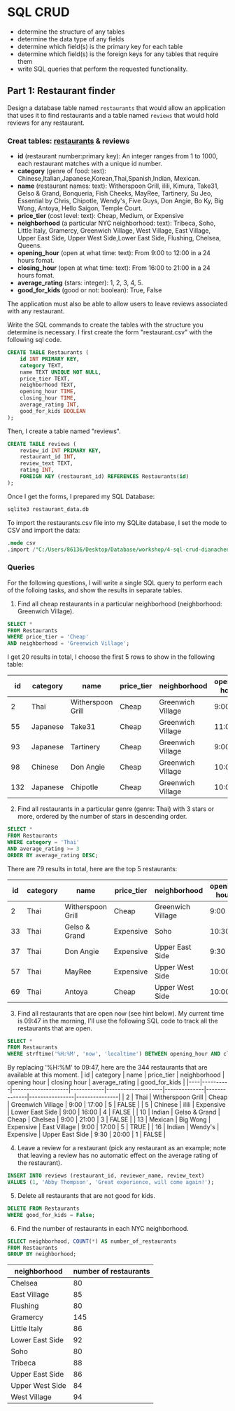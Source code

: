 # SQL CRUD

- determine the structure of any tables
- determine the data type of any fields
- determine which field(s) is the primary key for each table
- determine which field(s) is the foreign keys for any tables that require them
- write SQL queries that perform the requested functionality.

## Part 1: Restaurant finder

Design a database table named `restaurants` that would allow an application that uses it to find restaurants and a table named `reviews` that would hold reviews for any restaurant.

### Creat tables: [restaurants](data/restaurants.csv) & reviews

- **id** (restaurant number:primary key): An integer ranges from 1 to 1000, each restaurant matches with a unique id number.
- **category** (genre of food: text): Chinese,Italian,Japanese,Korean,Thai,Spanish,Indian, Mexican.
- **name** (restaurant names: text): Witherspoon Grill, ilili, Kimura, Take31, Gelso & Grand, Bonqueria, Fish Cheeks, MayRee, Tartinery, Su Jeo, Essential by Chris, Chipotle, Wendy's, Five Guys, Don Angie, Bo Ky, Big Wong, Antoya, Hello Saigon, Temple Court.
- **price_tier** (cost level: text): Cheap, Medium, or Expensive
- **neighborhood** (a particular NYC neighborhood: text): Tribeca, Soho, Little Italy, Gramercy, Greenwich Village, West Village, East Village, Upper East Side, Upper West Side,Lower East Side, Flushing, Chelsea, Queens.
- **opening_hour** (open at what time: text): From 9:00 to 12:00 in a 24 hours fomat.
- **closing_hour** (open at what time: text): From 16:00 to 21:00 in a 24 hours fomat.
- **average_rating** (stars: integer): 1, 2, 3, 4, 5.
- **good_for_kids** (good or not: boolean): True, False

The application must also be able to allow users to leave reviews associated with any restaurant.

Write the SQL commands to create the tables with the structure you determine is necessary.
I first create the form "restaurant.csv" with the following sql code.
```sql
CREATE TABLE Restaurants (
    id INT PRIMARY KEY,
    category TEXT,
    name TEXT UNIQUE NOT NULL,
    price_tier TEXT,
    neighborhood TEXT,
    opening_hour TIME,
    closing_hour TIME,
    average_rating INT,
    good_for_kids BOOLEAN
);
```
Then, I create a table named "reviews".
```sql
CREATE TABLE reviews (
    review_id INT PRIMARY KEY,
    restaurant_id INT,
    review_text TEXT,
    rating INT,
    FOREIGN KEY (restaurant_id) REFERENCES Restaurants(id)
);
```
Once I get the forms, I prepared my SQL Database:
```sql
sqlite3 restaurant_data.db
```
To import the restaurants.csv file into my SQLite database, I set the mode to CSV and import the data:
```sql
.mode csv
.import /"C:/Users/86136/Desktop/Database/workshop/4-sql-crud-dianachen1013/data/restaurants.csv"/to/restaurants.csv Restaurants
```
### Queries
For the following questions, I will write a single SQL query to perform each of the folloing tasks, and show the results in separate tables.

1. Find all cheap restaurants in a particular neighborhood (neighborhood: Greenwich Village).
```sql
SELECT *
FROM Restaurants
WHERE price_tier = 'Cheap'
AND neighborhood = 'Greenwich Village';
```
I get 20 results in total, I choose the first 5 rows to show in the following table:

| id  | category | name               | price_tier | neighborhood       | opening hour | closing hour | average_rating | good_for_kids |
|-----|----------|--------------------|------------|--------------------|--------------|--------------|----------------|---------------|
| 2   | Thai     | Witherspoon Grill | Cheap      | Greenwich Village  | 9:00         | 17:00        | 5              | FALSE         |
| 55  | Japanese | Take31            | Cheap      | Greenwich Village  | 11:00        | 18:00        | 5              | TRUE          |
| 93  | Japanese | Tartinery         | Cheap      | Greenwich Village  | 9:00         | 17:00        | 4              | TRUE          |
| 98  | Chinese  | Don Angie         | Cheap      | Greenwich Village  | 10:00        | 16:00        | 1              | TRUE          |
| 132 | Japanese | Chipotle          | Cheap      | Greenwich Village  | 10:00        | 20:00        | 1              | FALSE         |


2. Find all restaurants in a particular genre (genre: Thai) with 3 stars or more, ordered by the number of stars in descending order.
```sql
SELECT *
FROM Restaurants
WHERE category = 'Thai'
AND average_rating >= 3
ORDER BY average_rating DESC;
```
There are 79 results in total, here are the top 5 restaurants:

| id  | category | name              | price_tier | neighborhood       | opening hour | closing hour | average_rating | good_for_kids |
|-----|----------|-------------------|------------|--------------------|--------------|--------------|----------------|---------------|
| 2   | Thai     | Witherspoon Grill | Cheap      | Greenwich Village  | 9:00         | 17:00        | 5              | FALSE         |
| 33  | Thai     | Gelso & Grand     | Expensive  | Soho               | 10:30        | 20:00        | 5              | TRUE          |
| 37  | Thai     | Don Angie         | Expensive  | Upper East Side    | 9:30         | 18:00        | 5              | FALSE         |
| 57  | Thai     | MayRee            | Expensive  | Upper West Side    | 10:00        | 16:00        | 5              | TRUE          |
| 69  | Thai     | Antoya            | Cheap      | Upper West Side    | 10:00        | 17:00        | 5              | FALSE         |

3. Find all restaurants that are open now (see hint below).
My current time is 09:47 in the morning, I'll use the following SQL code to track all the restaurants that are open.
```sql
SELECT *
FROM Restaurants
WHERE strftime('%H:%M', 'now', 'localtime') BETWEEN opening_hour AND closing_hour;
```
By replacing '%H:%M' to 09:47, here are the 344 restaurants that are available at this moment.
| id | category | name               | price_tier | neighborhood       | opening hour | closing hour | average_rating | good_for_kids |
|----|----------|--------------------|------------|--------------------|--------------|--------------|----------------|---------------|
| 2  | Thai     | Witherspoon Grill  | Cheap      | Greenwich Village  | 9:00         | 17:00        | 5              | FALSE         |
| 5  | Chinese  | ilili              | Expensive  | Lower East Side    | 9:00         | 16:00        | 4              | FALSE         |
| 10 | Indian   | Gelso & Grand      | Cheap      | Chelsea            | 9:00         | 21:00        | 3              | FALSE         |
| 13 | Mexican  | Big Wong           | Expensive  | East Village       | 9:00         | 17:00        | 5              | TRUE          |
| 16 | Indian   | Wendy's            | Expensive  | Upper East Side    | 9:30         | 20:00        | 1              | FALSE         |

4. Leave a review for a restaurant (pick any restaurant as an example; note that leaving a review has no automatic effect on the average rating of the restaurant).
```sql
INSERT INTO reviews (restaurant_id, reviewer_name, review_text)
VALUES (1, 'Abby Thompson', 'Great experience, will come again!');
```
5. Delete all restaurants that are not good for kids.
```sql
DELETE FROM Restaurants
WHERE good_for_kids = False;
```
6. Find the number of restaurants in each NYC neighborhood.
```sql
SELECT neighborhood, COUNT(*) AS number_of_restaurants
FROM Restaurants
GROUP BY neighborhood;
```
| neighborhood      | number of restaurants |
|-------------------|-----------------------|
| Chelsea           | 80                    |
| East Village      | 85                    |
| Flushing          | 80                    |
| Gramercy          | 145                   |
| Little Italy      | 86                    |
| Lower East Side   | 92                    |
| Soho              | 80                    |
| Tribeca           | 88                    |
| Upper East Side   | 86                    |
| Upper West Side   | 84                    |
| West Village      | 94                    |
